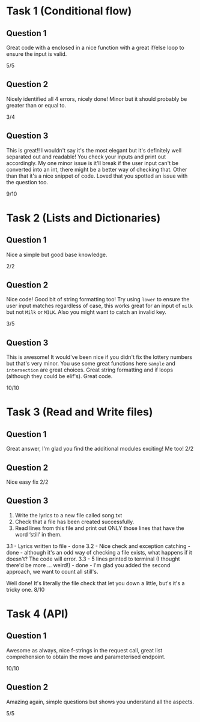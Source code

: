 # Task 1 (Conditional flow)

## Question 1

Great code with a enclosed in a nice function with a great if/else loop to ensure the input is valid.

5/5

## Question 2

Nicely identified all 4 errors, nicely done! Minor but it should probably be greater than or equal to.

3/4

## Question 3

This is great!! I wouldn't say it's the most elegant but it's definitely well separated out and readable! You check your inputs and print out accordingly. My one minor issue is it'll break if the user input can't be converted into an int, there might be a better way of checking that. Other than that it's a nice snippet of code. Loved that you spotted an issue with the question too.

9/10

# Task 2 (Lists and Dictionaries)

## Question 1

Nice a simple but good base knowledge.

2/2

## Question 2

Nice code! Good bit of string formatting too! Try using `lower` to ensure the user input matches regardless of case, this works great for an input of `milk` but not `Milk` or `MILK`. Also you might want to catch an invalid key.

3/5

## Question 3

This is awesome! It would've been nice if you didn't fix the lottery numbers but that's very minor. You use some great functions here `sample` and `intersection` are great choices. Great string formatting and if loops (although they could be elif's). Great code.

10/10

# Task 3 (Read and Write files)

## Question 1

Great answer, I'm glad you find the additional modules exciting! Me too!
2/2

## Question 2

Nice easy fix
2/2

## Question 3

1. Write the lyrics to a new file called song.txt
2. Check that a file has been created successfully.
3. Read lines from this file and print out ONLY those lines that have the word ‘still’ in them.

3.1 - Lyrics written to file - done
3.2 - Nice check and exception catching - done - although it's an odd way of checking a file exists, what happens if it doesn't? The code will error.
3.3 - 5 lines printed to terminal (I thought there'd be more ... weird!) - done - I'm glad you added the second approach, we want to count all still's.

Well done! It's literally the file check that let you down a little, but's it's a tricky one.
8/10

# Task 4 (API)

## Question 1

Awesome as always, nice f-strings in the request call, great list comprehension to obtain the move and parameterised endpoint.

10/10

## Question 2

Amazing again, simple questions but shows you understand all the aspects.

5/5
